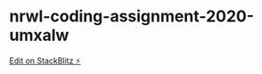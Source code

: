 # nrwl-coding-assignment-2020-umxalw

[Edit on StackBlitz ⚡️](https://stackblitz.com/edit/nrwl-coding-assignment-2020-umxalw)